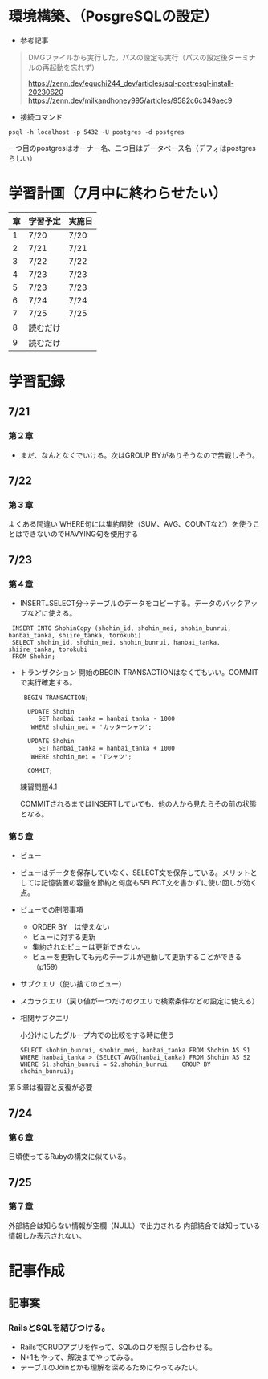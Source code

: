 # 環境構築、（PosgreSQLの設定）
- 参考記事
> DMGファイルから実行した。パスの設定も実行（パスの設定後ターミナルの再起動を忘れず）
> 
> https://zenn.dev/eguchi244_dev/articles/sql-postresql-install-20230620
> https://zenn.dev/milkandhoney995/articles/9582c6c349aec9

- 接続コマンド

`psql -h localhost -p 5432 -U postgres -d postgres`

一つ目のpostgresはオーナー名、二つ目はデータベース名（デフォはpostgresらしい）

# 学習計画（7月中に終わらせたい）
| 章 | 学習予定 | 実施日 |
|---------|---------|---------|
|  1   | 7/20    | 7/20    |
|  2   | 7/21    |  7/21   |
|  3   | 7/22    | 7/22    |
|  4   | 7/23    | 7/23    |
|  5   | 7/23    | 7/23   |
|  6   | 7/24    | 7/24    |
|  7   | 7/25    |  7/25   |
|  8   | 読むだけ    |     |
|  9   | 読むだけ    |     |


# 学習記録
## 7/21
### 第２章
- まだ、なんとなくでいける。次はGROUP BYがありそうなので苦戦しそう。
## 7/22
### 第３章
よくある間違い
 WHERE句には集約関数（SUM、AVG、COUNTなど）を使うことはできないのでHAVYING句を使用する
## 7/23
### 第４章
- INSERT..SELECT分→テーブルのデータをコピーする。データのバックアップなどに使える。
 ```
  INSERT INTO ShohinCopy (shohin_id, shohin_mei, shohin_bunrui, hanbai_tanka, shiire_tanka, torokubi)
  SELECT shohin_id, shohin_mei, shohin_bunrui, hanbai_tanka, shiire_tanka, torokubi
  FROM Shohin;
 ```
- トランザクション
  開始のBEGIN TRANSACTIONはなくてもいい。COMMITで実行確定する。
  ```
   BEGIN TRANSACTION;

    UPDATE Shohin
       SET hanbai_tanka = hanbai_tanka - 1000
     WHERE shohin_mei = 'カッターシャツ';

    UPDATE Shohin
       SET hanbai_tanka = hanbai_tanka + 1000
     WHERE shohin_mei = 'Tシャツ';

    COMMIT;
  ```

  練習問題4.1

  COMMITされるまではINSERTしていても、他の人から見たらその前の状態となる。

  
### 第５章
- ビュー
 - ビューはデータを保存していなく、SELECT文を保存している。メリットとしては記憶装置の容量を節約と何度もSELECT文を書かずに使い回しが効く点。
 - ビューでの制限事項
   - ORDER BY　は使えない
   - ビューに対する更新
    - 集約されたビューは更新できない。  
    - ビューを更新しても元のテーブルが連動して更新することができる（p159）
- サブクエリ（使い捨てのビュー）
- スカラクエリ（戻り値が一つだけのクエリで検索条件などの設定に使える）
- 相関サブクエリ

  小分けにしたグループ内での比較をする時に使う
  ```
  SELECT shohin_bunrui, shohin_mei, hanbai_tanka FROM Shohin AS S1 WHERE hanbai_tanka > (SELECT AVG(hanbai_tanka) FROM Shohin AS S2 WHERE S1.shohin_bunrui = S2.shohin_bunrui    GROUP BY shohin_bunrui);
  ```
第５章は復習と反復が必要

## 7/24
### 第６章
日頃使ってるRubyの構文に似ている。

## 7/25
### 第７章
外部結合は知らない情報が空欄（NULL）で出力される
内部結合では知っている情報しか表示されない。


# 記事作成
## 記事案
### RailsとSQLを結びつける。
- RailsでCRUDアプリを作って、SQLのログを照らし合わせる。
- N+1もやって、解決までやってみる。
- テーブルのJoinとかも理解を深めるためにやってみたい。





